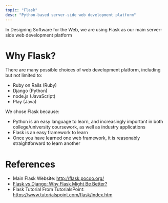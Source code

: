 ```yaml
---
topic: "Flask"
desc: "Python-based server-side web development platform"
---
```


In Designing Software for the Web, we are using Flask as our main server-side web development platform

# Why Flask?

There are many possible choices of web development platform, including but not limited to:

* Ruby on Rails (Ruby)
* Django (Python)
* node.js (JavaScript)
* Play (Java)

We chose Flask because:
* Python is an easy language to learn, and increasingly important in both college/university coursework, as well as industry applications
* Flask is an easy framework to learn
* Once you have learned one web framework, it is reasonably straightforward to learn another 


# References

* Main Flask Website: <http://flask.pocoo.org/>
* [Flask vs Django: Why Flask Might Be Better?](https://www.codementor.io/garethdwyer/flask-vs-django-why-flask-might-be-better-4xs7mdf8v#wait-why-do-i-need-a-web-framework-and-what-is-it-anyway)
* Flask Tutorial From TutorialsPoint: <https://www.tutorialspoint.com/flask/index.htm>
